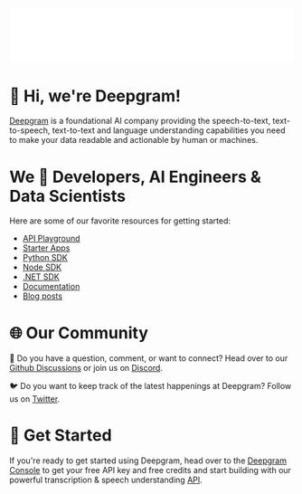 ![Deepgram full logo: Deepgram](/profile/deepgram-wordmark-white.svg)

# 👋 Hi, we're Deepgram!

[Deepgram](https://deepgram.com/) is a foundational AI company providing the speech-to-text, text-to-speech, text-to-text and language understanding capabilities you need to make your data readable and actionable by human or machines.
# We 🤍 Developers, AI Engineers & Data Scientists

Here are some of our favorite resources for getting started:
- [API Playground](https://playground.deepgram.com/)
- [Starter Apps](https://github.com/deepgram-starters)
- [Python SDK](https://github.com/deepgram/deepgram-python-sdk)
- [Node SDK](https://github.com/deepgram/deepgram-node-sdk)
- [.NET SDK](https://github.com/deepgram/deepgram-dotnet-sdk)
- [Documentation](https://developers.deepgram.com/documentation/)
- [Blog posts](https://deepgram.com/learn)

 # 🌐 Our Community

💭 Do you have a question, comment, or want to connect? Head over to our [Github Discussions](https://github.com/orgs/deepgram/discussions) or join us on [Discord](https://discord.com/invite/xWRaCDBtW4).


🐦 Do you want to keep track of the latest happenings at Deepgram? Follow us on [Twitter](https://twitter.com/DeepgramAI).


# 🚀 Get Started

If you're ready to get started using Deepgram, head over to the [Deepgram Console](https://console.deepgram.com/signup) to get your free API key and free credits and  start building with our powerful transcription & speech understanding [API](https://developers.deepgram.com/reference/).

